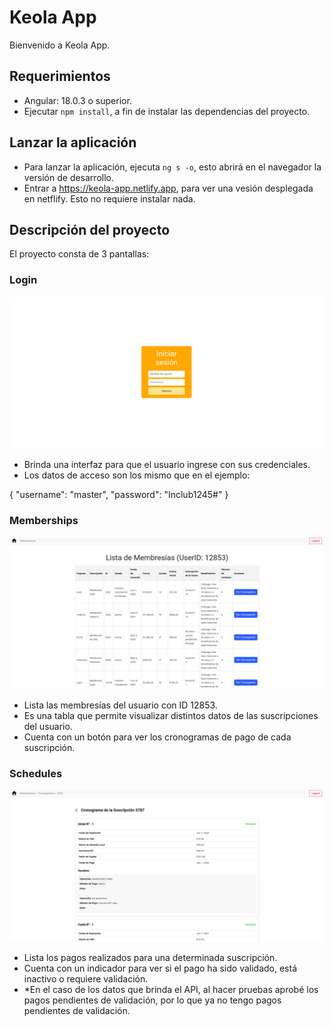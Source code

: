 # Keola App

Bienvenido a Keola App.

## Requerimientos

- Angular: 18.0.3 o superior.
- Ejecutar `npm install`, a fin de instalar las dependencias del proyecto.

## Lanzar la aplicación

- Para lanzar la aplicación, ejecuta `ng s -o`, esto abrirá en el navegador la versión de desarrollo.
- Entrar a https://keola-app.netlify.app, para ver una vesión desplegada en netflify. Esto no requiere instalar nada.

## Descripción del proyecto

El proyecto consta de 3 pantallas:

### Login

![Login page](/public/images/login.png)

- Brinda una interfaz para que el usuario ingrese con sus credenciales.
- Los datos de acceso son los mismo que en el ejemplo:

{
"username": "master",
"password": "Inclub1245#"
}

### Memberships

![Memberships page](/public/images/memberships.png)

- Lista las membresías del usuario con ID 12853.
- Es una tabla que permite visualizar distintos datos de las suscripciones del usuario.
- Cuenta con un botón para ver los cronogramas de pago de cada suscripción.

### Schedules

![Schedules page](/public/images/schedule.png)

- Lista los pagos realizados para una determinada suscripción.
- Cuenta con un indicador para ver si el pago ha sido validado, está inactivo o requiere validación.
- \*En el caso de los datos que brinda el API, al hacer pruebas aprobé los pagos pendientes de validación, por lo que ya no tengo pagos pendientes de validación.
